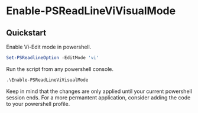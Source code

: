 # Enable-PSReadLineViVisualMode

## Quickstart

Enable Vi-Edit mode in powershell.

```powershell
Set-PSReadlineOption -EditMode 'vi'
```

Run the script from any powershell console.

```powershell
.\Enable-PSReadLineViVisualMode
```

Keep in mind that the changes are only applied until your current powershell session ends.
For a more permantent application, consider adding the code to your powershell profile.
